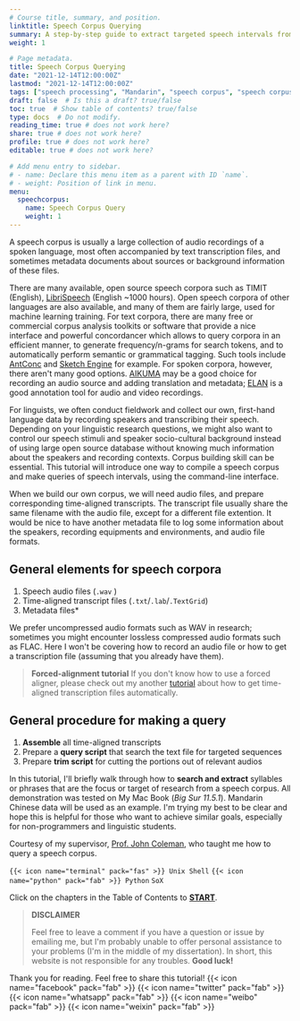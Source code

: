 ```yaml
---
# Course title, summary, and position.
linktitle: Speech Corpus Querying
summary: A step-by-step guide to extract targeted speech intervals from your own speech corpus. #<i class="fas fa-terminal"></i> Unix Shell <i class="fab fa-python"></i> Python Sox
weight: 1

# Page metadata.
title: Speech Corpus Querying
date: "2021-12-14T12:00:00Z"
lastmod: "2021-12-14T12:00:00Z"
tags: ["speech processing", "Mandarin", "speech corpus", "speech corpus querying"]
draft: false  # Is this a draft? true/false
toc: true  # Show table of contents? true/false
type: docs  # Do not modify.
reading_time: true # does not work here?
share: true # does not work here?
profile: true # does not work here?
editable: true # does not work here?

# Add menu entry to sidebar.
# - name: Declare this menu item as a parent with ID `name`.
# - weight: Position of link in menu.
menu:
  speechcorpus:
    name: Speech Corpus Query
    weight: 1
---
```



A speech corpus is usually a large collection of audio recordings of a spoken language, most often accompanied by text transcription files, and sometimes metadata documents about sources or background information of these files. 

There are many available, open source speech corpora such as TIMIT (English), [LibriSpeech](http://www.openslr.org/12/) (English ~1000 hours). Open speech corpora of other languages are also available, and many of them are fairly large, used for machine learning training. For text corpora, there are many free or commercial corpus analysis toolkits or software that provide a nice interface and powerful concordancer which allows to query corpora in an efficient manner, to generate frequency/n-grams for search tokens, and to automatically perform semantic or grammatical tagging. Such tools include [AntConc](https://www.laurenceanthony.net/software/antconc/) and [Sketch Engine](https://www.sketchengine.eu/) for example. For spoken corpora, however, there aren't many good options. [AIKUMA](http://www.aikuma.org/aikuma-app.html) may be a good choice for recording an audio source and adding translation and metadata; [ELAN](https://archive.mpi.nl/tla/elan) is a good annotation tool for audio and video recordings.

For linguists, we often conduct fieldwork and collect our own, first-hand language data by recording speakers and transcribing their speech. Depending on your linguistic research questions, we might also want to control our speech stimuli and speaker socio-cultural background instead of using large open source database without knowing much information about the speakers and recording contexts. Corpus building skill can be essential. This tutorial will introduce one way to compile a speech corpus and make queries of speech intervals, using the command-line interface.

When we build our own corpus, we will need audio files, and prepare corresponding time-aligned transcripts. The transcript file usually share the same filename with the audio file, except for a different file extention. It would be nice to have another metadata file to log some information about the speakers, recording equipments and environments, and audio file formats.

## General elements for speech corpora
 1. Speech audio files (`.wav` ) 
 2. Time-aligned transcript files (`.txt`/`.lab`/`.TextGrid`)
 3. Metadata files*

We prefer uncompressed audio formats such as WAV in research; sometimes you might encounter lossless compressed audio formats such as FLAC. Here I won't be covering how to record an audio file or how to get a transcription file (assuming that you already have them).


> **Forced-alignment tutorial**
> If you don't know how to use a forced aligner, please check out my another [tutorial](https://chenzixu.rbind.io/resources/1forcedalignment/) about how to get time-aligned transcription files automatically.


## General procedure for making a query
1. **Assemble** all time-aligned transcripts
2. Prepare a **query script** that search the text file for targeted sequences
3. Prepare **trim script** for cutting the portions out of relevant audios

In this tutorial, I'll briefly walk through how to **search and extract** syllables or phrases that are the focus or target of research from a speech corpus. All demonstration was tested on My Mac Book (*Big Sur 11.5.1*). Mandarin Chinese data will be used as an example. I'm trying my best to be clear and hope this is helpful for those who want to achieve similar goals, especially for non-programmers and linguistic students.

Courtesy of my supervisor, [Prof. John Coleman](http://www.phon.ox.ac.uk/coleman), who taught me how to query a speech corpus.

`{{< icon name="terminal" pack="fas" >}} Unix Shell` `{{< icon name="python" pack="fab" >}} Python` `SoX`


Click on the chapters in the Table of Contents to [**START**](https://chenzixu.rbind.io/resources/2speechcorpus/sp1/).

>**DISCLAIMER**
>
>Feel free to leave a comment if you have a question or issue by emailing me, but I'm probably unable to offer personal assistance to your problems (I'm in the middle of my dissertation). In short, this website is not responsible for any troubles.
>**Good luck!**

Thank you for reading. Feel free to share this tutorial! {{< icon name="facebook" pack="fab" >}} {{< icon name="twitter" pack="fab" >}} {{< icon name="whatsapp" pack="fab" >}} {{< icon name="weibo" pack="fab" >}} {{< icon name="weixin" pack="fab" >}}